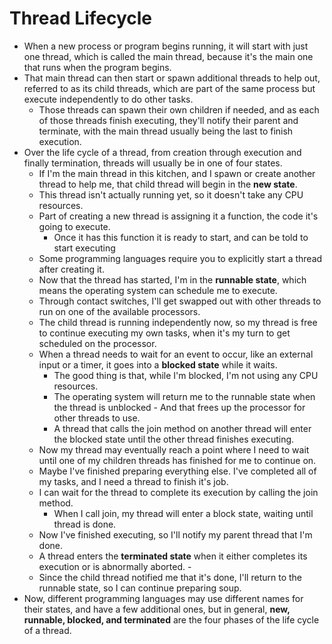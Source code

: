 # Thread Lifecycle

- When a new process or program begins running, it will start with just one thread, which is called the main thread, because it's the main one that runs when the program begins.
- That main thread can then start or spawn additional threads to help out, referred to as its child threads, which are part of the same process but execute independently to do other tasks.
  - Those threads can spawn their own children if needed, and as each of those threads finish executing, they'll notify their parent and terminate, with the main thread usually being the last to finish execution.
- Over the life cycle of a thread, from creation through execution and finally termination, threads will usually be in one of four states.
  - If I'm the main thread in this kitchen, and I spawn or create another thread to help me, that child thread will begin in the **new state**.
  -  This thread isn't actually running yet, so it doesn't take any CPU resources.
  - Part of creating a new thread is assigning it a function, the code it's going to execute.
    - Once it has this function it is ready to start, and can be told to start executing
  - Some programming languages require you to explicitly start a thread after creating it.
  - Now that the thread has started, I'm in the **runnable state**, which means the operating system can schedule me to execute.
  - Through contact switches, I'll get swapped out with other threads to run on one of the available processors.
  - The child thread is running independently now, so my thread is free to continue executing my own tasks, when it's my turn to get scheduled on the processor.
  - When a thread needs to wait for an event to occur, like an external input or a timer, it goes into a **blocked state** while it waits.
    - The good thing is that, while I'm blocked, I'm not using any CPU resources.
    - The operating system will return me to the runnable state when the thread is unblocked - And that frees up the processor for other threads to use.
    - A thread that calls the join method on another thread will enter the blocked state until the other thread finishes executing.
  -  Now my thread may eventually reach a point where I need to wait until one of my children threads has finished for me to continue on.
    -  Maybe I've finished preparing everything else. I've completed all of my tasks, and I need a thread to finish it's job.
    - I can wait for the thread to complete its execution by calling the join method.
      - When I call join, my thread will enter a block state, waiting until thread is done.
    - Now I've finished executing, so I'll notify my parent thread that I'm done.
  -  A thread enters the **terminated state** when it either completes its execution or is abnormally aborted. -
    - Since the child thread notified me that it's done, I'll return to the runnable state, so I can continue preparing soup.
- Now, different programming languages may use different names for their states, and have a few additional ones, but in general, **new, runnable, blocked, and terminated** are the four phases of the life cycle of a thread.
